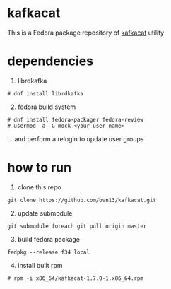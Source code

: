 # kafkacat

This is a Fedora package repository of [kafkacat](https://github.com/edenhill/kafkacat) utility

# dependencies

1. librdkafka

```
# dnf install librdkafka
```

2. fedora build system

```
# dnf install fedora-packager fedora-review
# usermod -a -G mock <your-user-name>
```

... and perform a relogin to update user groups

# how to run

1. clone this repo

```
git clone https://github.com/bvn13/kafkacat.git
```

2. update submodule

```
git submodule foreach git pull origin master
```

3. build fedora package

```
fedpkg --release f34 local
```

4. install built rpm

```
# rpm -i x86_64/kafkacat-1.7.0-1.x86_64.rpm
```
